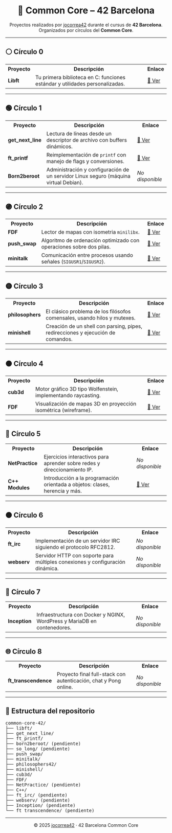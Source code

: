 <h1 align="center">🧭 Common Core – 42 Barcelona</h1>

<p align="center">
  Proyectos realizados por <a href="https://github.com/jocorrea42">jocorrea42</a> durante el cursus de <strong>42 Barcelona</strong>.<br>
  Organizados por círculos del <strong>Common Core</strong>.
</p>

---

<h2>⚪ Círculo 0</h2>

<table>
  <tr><th>Proyecto</th><th>Descripción</th><th>Enlace</th></tr>
  <tr>
    <td><strong>Libft</strong></td>
    <td>Tu primera biblioteca en C: funciones estándar y utilidades personalizadas.</td>
    <td><a href="https://github.com/jocorrea42/libft">📁 Ver</a></td>
  </tr>
</table>

---

<h2>🟢 Círculo 1</h2>

<table>
  <tr><th>Proyecto</th><th>Descripción</th><th>Enlace</th></tr>
  <tr>
    <td><strong>get_next_line</strong></td>
    <td>Lectura de líneas desde un descriptor de archivo con buffers dinámicos.</td>
    <td><a href="https://github.com/jocorrea42/get_next_line">📁 Ver</a></td>
  </tr>
  <tr>
    <td><strong>ft_printf</strong></td>
    <td>Reimplementación de <code>printf</code> con manejo de flags y conversiones.</td>
    <td><a href="https://github.com/jocorrea42/ft_printf">📁 Ver</a></td>
  </tr>
  <tr>
    <td><strong>Born2beroot</strong></td>
    <td>Administración y configuración de un servidor Linux seguro (máquina virtual Debian).</td>
    <td><em>No disponible</em></td>
  </tr>
</table>

---

<h2>🟣 Círculo 2</h2>

<table>
  <tr><th>Proyecto</th><th>Descripción</th><th>Enlace</th></tr>
  <tr>
    <td><strong>FDF</strong></td>
    <td>Lector de mapas con isometria <code>minilibx</code>.</td>
    <td><a href="https://github.com/jocorrea42/FDF">📁 Ver</a></td>
    
  </tr>
  <tr>
    <td><strong>push_swap</strong></td>
    <td>Algoritmo de ordenación optimizado con operaciones sobre dos pilas.</td>
    <td><a href="https://github.com/jocorrea42/push_swap">📁 Ver</a></td>
  </tr>
  <tr>
    <td><strong>minitalk</strong></td>
    <td>Comunicación entre procesos usando señales (<code>SIGUSR1</code>/<code>SIGUSR2</code>).</td>
    <td><a href="https://github.com/jocorrea42/minitalk">📁 Ver</a></td>
  </tr>
</table>

---

<h2>🟡 Círculo 3</h2>

<table>
  <tr><th>Proyecto</th><th>Descripción</th><th>Enlace</th></tr>
  <tr>
    <td><strong>philosophers</strong></td>
    <td>El clásico problema de los filósofos comensales, usando hilos y mutexes.</td>
    <td><a href="https://github.com/jocorrea42/philosophers">📁 Ver</a></td>
  </tr>
  <tr>
    <td><strong>minishell</strong></td>
    <td>Creación de un shell con parsing, pipes, redirecciones y ejecución de comandos.</td>
    <td><a href="https://github.com/jocorrea42/minishell">📁 Ver</a></td>
  </tr>
</table>

---

<h2>🟠 Círculo 4</h2>

<table>
  <tr><th>Proyecto</th><th>Descripción</th><th>Enlace</th></tr>
  <tr>
    <td><strong>cub3d</strong></td>
    <td>Motor gráfico 3D tipo Wolfenstein, implementando raycasting.</td>
    <td><a href="./cub3d">📁 Ver</a></td>
  </tr>
  <tr>
    <td><strong>FDF</strong></td>
    <td>Visualización de mapas 3D en proyección isométrica (wireframe).</td>
    <td><a href="./FDF">📁 Ver</a></td>
  </tr>
</table>

---

<h2>🔵 Círculo 5</h2>

<table>
  <tr><th>Proyecto</th><th>Descripción</th><th>Enlace</th></tr>
  <tr>
    <td><strong>NetPractice</strong></td>
    <td>Ejercicios interactivos para aprender sobre redes y direccionamiento IP.</td>
    <td><em>No disponible</em></td>
  </tr>
  <tr>
    <td><strong>C++ Modules</strong></td>
    <td>Introducción a la programación orientada a objetos: clases, herencia y más.</td>
    <td><a href="./C++">📁 Ver</a></td>
  </tr>
</table>

---

<h2>🟤 Círculo 6</h2>

<table>
  <tr><th>Proyecto</th><th>Descripción</th><th>Enlace</th></tr>
  <tr>
    <td><strong>ft_irc</strong></td>
    <td>Implementación de un servidor IRC siguiendo el protocolo RFC2812.</td>
    <td><em>No disponible</em></td>
  </tr>
  <tr>
    <td><strong>webserv</strong></td>
    <td>Servidor HTTP con soporte para múltiples conexiones y configuración dinámica.</td>
    <td><em>No disponible</em></td>
  </tr>
</table>

---

<h2>🔴 Círculo 7</h2>

<table>
  <tr><th>Proyecto</th><th>Descripción</th><th>Enlace</th></tr>
  <tr>
    <td><strong>Inception</strong></td>
    <td>Infraestructura con Docker y NGINX, WordPress y MariaDB en contenedores.</td>
    <td><em>No disponible</em></td>
  </tr>
</table>

---

<h2>🌐 Círculo 8</h2>

<table>
  <tr><th>Proyecto</th><th>Descripción</th><th>Enlace</th></tr>
  <tr>
    <td><strong>ft_transcendence</strong></td>
    <td>Proyecto final full-stack con autenticación, chat y Pong online.</td>
    <td><em>No disponible</em></td>
  </tr>
</table>

---

<h2>🧭 Estructura del repositorio</h2>

<pre>
common-core-42/
├── libft/
├── get_next_line/
├── ft_printf/
├── born2beroot/ (pendiente)
├── so_long/ (pendiente)
├── push_swap/
├── minitalk/
├── philosophers42/
├── minishell/
├── cub3d/
├── FDF/
├── NetPractice/ (pendiente)
├── C++/
├── ft_irc/ (pendiente)
├── webserv/ (pendiente)
├── Inception/ (pendiente)
└── ft_transcendence/ (pendiente)
</pre>

---

<p align="center">
  © 2025 <a href="https://github.com/jocorrea42">jocorrea42</a> · 42 Barcelona Common Core
</p>
